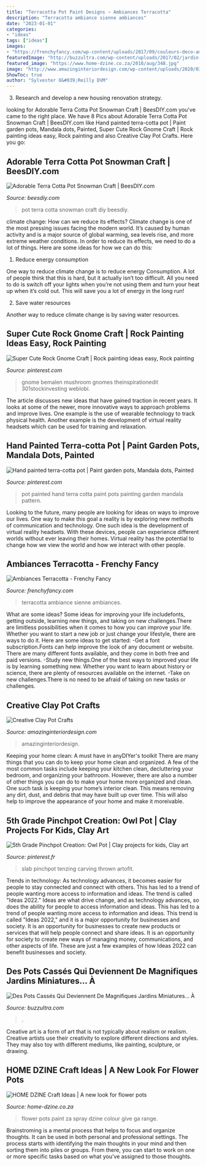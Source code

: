 ```yaml
---
title: "Terracotta Pot Paint Designs ~ Ambiances Terracotta"
description: "Terracotta ambiance sienne ambiances"
date: "2023-01-01"
categories:
- "ideas"
tags: ["ideas"]
images:
- "https://frenchyfancy.com/wp-content/uploads/2017/09/couleurs-deco-ambiance-terracotta-rouge-terre-sienne-bordeaux-FrenchyFancy-4.jpg"
featuredImage: "http://buzzultra.com/wp-content/uploads/2017/02/jardin-miniature-pot-cassee-plantes.jpg"
featured_image: "https://www.home-dzine.co.za/2018/aug/348.jpg"
image: "http://www.amazinginteriordesign.com/wp-content/uploads/2020/03/2-11.jpg"
ShowToc: true
author: "Sylvester O&#039;Reilly DVM"
---
```



3. Research and develop a new housing renovation strategy.

	

		
looking for Adorable Terra Cotta Pot Snowman Craft | BeesDIY.com you've came to the right place. We have 8 Pics about Adorable Terra Cotta Pot Snowman Craft | BeesDIY.com like Hand painted terra-cotta pot | Paint garden pots, Mandala dots, Painted, Super Cute Rock Gnome Craft | Rock painting ideas easy, Rock painting and also Creative Clay Pot Crafts. Here you go:
		
    
## Adorable Terra Cotta Pot Snowman Craft | BeesDIY.com

<img loading=lazy src="http://www.beesdiy.com/wp-content/uploads/2015/10/DIY-Terra-Cotta-Pot-Snowman3.jpg" onerror="this.onerror=null;this.src='https://tse2.mm.bing.net/th?id=OIP._Vj5zcLbgEUhiCa3vciVWAHaEH&amp;pid=15.1';" alt="Adorable Terra Cotta Pot Snowman Craft | BeesDIY.com">

_Source: beesdiy.com_

>pot terra cotta snowman craft diy beesdiy. 

	

climate change: How can we reduce its effects?
Climate change is one of the most pressing issues facing the modern world. It’s caused by human activity and is a major source of global warming, sea levels rise, and more extreme weather conditions. In order to reduce its effects, we need to do a lot of things. Here are some ideas for how we can do this:
1) Reduce energy consumption

One way to reduce climate change is to reduce energy Consumption. A lot of people think that this is hard, but it actually isn’t too difficult. All you need to do is switch off your lights when you’re not using them and turn your heat up when it’s cold out. This will save you a lot of energy in the long run! 

2) Save water resources

Another way to reduce climate change is by saving water resources.

    
## Super Cute Rock Gnome Craft | Rock Painting Ideas Easy, Rock Painting

<img loading=lazy src="https://i.pinimg.com/736x/89/e3/77/89e377be8bb196b01b20cda0e3b7606f.jpg" onerror="this.onerror=null;this.src='https://tse3.mm.bing.net/th?id=OIP.lsUxM2RpRcwd2OMtZnw3kgHaJ3&amp;pid=15.1';" alt="Super Cute Rock Gnome Craft | Rock painting ideas easy, Rock painting">

_Source: pinterest.com_

>gnome bemalen mushroom gnomes theinspirationedit 301stockinvesting weblobi. 

	

The article discusses new ideas that have gained traction in recent years. It looks at some of the newer, more innovative ways to approach problems and improve lives. One example is the use of wearable technology to track physical health. Another example is the development of virtual reality headsets which can be used for training and relaxation.

    
## Hand Painted Terra-cotta Pot | Paint Garden Pots, Mandala Dots, Painted

<img loading=lazy src="https://i.pinimg.com/736x/46/09/12/460912e5787f13f67189988a8b9d8dc8.jpg" onerror="this.onerror=null;this.src='https://tse2.mm.bing.net/th?id=OIP.NzHpizep9zet2glVinNteAHaJ3&amp;pid=15.1';" alt="Hand painted terra-cotta pot | Paint garden pots, Mandala dots, Painted">

_Source: pinterest.com_

>pot painted hand terra cotta paint pots painting garden mandala pattern. 

	

Looking to the future, many people are looking for ideas on ways to improve our lives. One way to make this goal a reality is by exploring new methods of communication and technology. One such idea is the development of virtual reality headsets. With these devices, people can experience different worlds without ever leaving their homes. Virtual reality has the potential to change how we view the world and how we interact with other people.

    
## Ambiances Terracotta - Frenchy Fancy

<img loading=lazy src="https://frenchyfancy.com/wp-content/uploads/2017/09/couleurs-deco-ambiance-terracotta-rouge-terre-sienne-bordeaux-FrenchyFancy-4.jpg" onerror="this.onerror=null;this.src='https://tse2.mm.bing.net/th?id=OIP.h-waF76rU7-u0T5-CQs4mgHaI_&amp;pid=15.1';" alt="Ambiances Terracotta - Frenchy Fancy">

_Source: frenchyfancy.com_

>terracotta ambiance sienne ambiances. 

	

What are some ideas?
Some ideas for improving your life includefonts, getting outside, learning new things, and taking on new challenges.There are limitless possibilities when it comes to how you can improve your life. Whether you want to start a new job or just change your lifestyle, there are ways to do it. Here are some ideas to get started: 
-Get a font subscription.Fonts can help improve the look of any document or website. There are many different fonts available, and they come in both free and paid versions. 
-Study new things.One of the best ways to improved your life is by learning something new. Whether you want to learn about history or science, there are plenty of resources available on the internet. 
-Take on new challenges.There is no need to be afraid of taking on new tasks or challenges.

    
## Creative Clay Pot Crafts

<img loading=lazy src="http://www.amazinginteriordesign.com/wp-content/uploads/2020/03/2-11.jpg" onerror="this.onerror=null;this.src='https://tse1.mm.bing.net/th?id=OIP.VTGOgiPPQGhKI_ZAEkQVwwHaJ4&amp;pid=15.1';" alt="Creative Clay Pot Crafts">

_Source: amazinginteriordesign.com_

>amazinginteriordesign. 

	

Keeping your home clean: A must have in anyDIYer's toolkit
There are many things that you can do to keep your home clean and organized. A few of the most common tasks include keeping your kitchen clean, decluttering your bedroom, and organizing your bathroom. However, there are also a number of other things you can do to make your home more organized and clean. One such task is keeping your home’s interior clean. This means removing any dirt, dust, and debris that may have built up over time. This will also help to improve the appearance of your home and make it moreivable.

    
## 5th Grade Pinchpot Creation: Owl Pot | Clay Projects For Kids, Clay Art

<img loading=lazy src="https://i.pinimg.com/736x/c6/70/95/c67095bcba262fd4361f55f0efdc2d3d--th-grades-clay-projects.jpg" onerror="this.onerror=null;this.src='https://tse1.mm.bing.net/th?id=OIP.TMZYFE4ASgYe9XcG8Hwm6gHaJ3&amp;pid=15.1';" alt="5th Grade Pinchpot Creation: Owl Pot | Clay projects for kids, Clay art">

_Source: pinterest.fr_

>slab pinchpot tenzing carving thrown artofit. 

	

Trends in technology:
As technology advances, it becomes easier for people to stay connected and connect with others. This has led to a trend of people wanting more access to information and ideas. 
The trend is called "Ideas 2022." Ideas are what drive change, and as technology advances, so does the ability for people to access information and ideas. This has led to a trend of people wanting more access to information and ideas. 
This trend is called "Ideas 2022," and it is a major opportunity for businesses and society. It is an opportunity for businesses to create new products or services that will help people connect and share ideas. It is an opportunity for society to create new ways of managing money, communications, and other aspects of life. 
These are just a few examples of how Ideas 2022 can benefit businesses and society.

    
## Des Pots Cassés Qui Deviennent De Magnifiques Jardins Miniatures… À

<img loading=lazy src="http://buzzultra.com/wp-content/uploads/2017/02/jardin-miniature-pot-cassee-plantes.jpg" onerror="this.onerror=null;this.src='https://tse4.mm.bing.net/th?id=OIP.UGV9BshXI7MBBIKHFGC6qwAAAA&amp;pid=15.1';" alt="Des Pots Cassés Qui Deviennent De Magnifiques Jardins Miniatures… À">

_Source: buzzultra.com_

>. 

	

Creative art is a form of art that is not typically about realism or realism. Creative artists use their creativity to explore different directions and styles. They may also toy with different mediums, like painting, sculpture, or drawing.

    
## HOME DZINE Craft Ideas | A New Look For Flower Pots

<img loading=lazy src="https://www.home-dzine.co.za/2018/aug/348.jpg" onerror="this.onerror=null;this.src='https://tse3.mm.bing.net/th?id=OIP.usvJTGKa4vI_MJwNyXKzXAAAAA&amp;pid=15.1';" alt="HOME DZINE Craft Ideas | A new look for flower pots">

_Source: home-dzine.co.za_

>flower pots paint za spray dzine colour give ga range. 

	

Brainstroming is a mental process that helps to focus and organize thoughts. It can be used in both personal and professional settings. The process starts with identifying the main thoughts in your mind and then sorting them into piles or groups. From there, you can start to work on one or more specific tasks based on what you’ve assigned to those thoughts.

